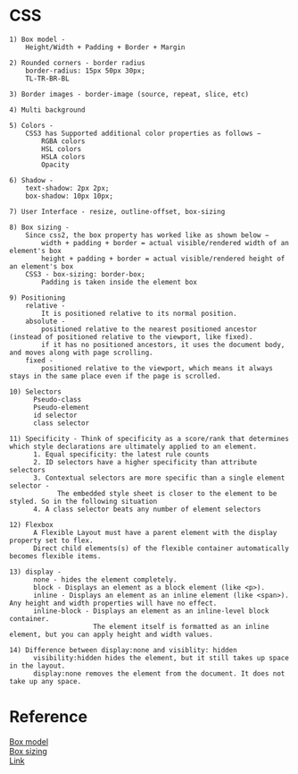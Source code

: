 # CSS

	1) Box model -
		Height/Width + Padding + Border + Margin

	2) Rounded corners - border radius
		border-radius: 15px 50px 30px;
		TL-TR-BR-BL

	3) Border images - border-image (source, repeat, slice, etc)

	4) Multi background

	5) Colors -
		CSS3 has Supported additional color properties as follows −
			RGBA colors
			HSL colors
			HSLA colors
			Opacity

	6) Shadow -
		text-shadow: 2px 2px;
		box-shadow: 10px 10px;

	7) User Interface - resize, outline-offset, box-sizing

	8) Box sizing -
		Since css2, the box property has worked like as shown below −
			width + padding + border = actual visible/rendered width of an element's box
			height + padding + border = actual visible/rendered height of an element's box
		CSS3 - box-sizing: border-box;
			Padding is taken inside the element box

	9) Positioning
		relative -
			It is positioned relative to its normal position.
		absolute -
			positioned relative to the nearest positioned ancestor (instead of positioned relative to the viewport, like fixed).
			if it has no positioned ancestors, it uses the document body, and moves along with page scrolling.
		fixed -
			positioned relative to the viewport, which means it always stays in the same place even if the page is scrolled.

	10) Selectors
		  Pseudo-class
		  Pseudo-element
		  id selector
		  class selector

	11) Specificity - Think of specificity as a score/rank that determines which style declarations are ultimately applied to an element.
		  1. Equal specificity: the latest rule counts
		  2. ID selectors have a higher specificity than attribute selectors
		  3. Contextual selectors are more specific than a single element selector - 
		  		The embedded style sheet is closer to the element to be styled. So in the following situation
		  4. A class selector beats any number of element selectors

	12) Flexbox
		  A Flexible Layout must have a parent element with the display property set to flex.
		  Direct child elements(s) of the flexible container automatically becomes flexible items.

	13) display -
		  none - hides the element completely.
		  block - Displays an element as a block element (like <p>).
		  inline - Displays an element as an inline element (like <span>). Any height and width properties will have no effect.
		  inline-block - Displays an element as an inline-level block container.
		  				 The element itself is formatted as an inline element, but you can apply height and width values.

	14) Difference between display:none and visiblity: hidden
		  visibility:hidden hides the element, but it still takes up space in the layout.
		  display:none removes the element from the document. It does not take up any space.


# Reference

[Box model](https://en.wikipedia.org/wiki/CSS_box_model) <br>
[Box sizing](https://www.tutorialspoint.com/css/css3_box_sizing.htm) <br>
[Link](https://www.softwaretestinghelp.com/css-interview-questions/amp/)